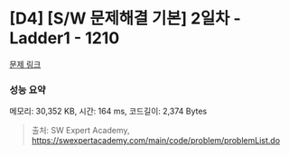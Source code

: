 # [D4] [S/W 문제해결 기본] 2일차 - Ladder1 - 1210 

[문제 링크](https://swexpertacademy.com/main/code/problem/problemDetail.do?contestProbId=AV14ABYKADACFAYh) 

### 성능 요약

메모리: 30,352 KB, 시간: 164 ms, 코드길이: 2,374 Bytes



> 출처: SW Expert Academy, https://swexpertacademy.com/main/code/problem/problemList.do